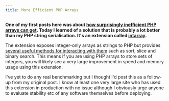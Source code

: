 ```yaml
---
title: More Efficient PHP Arrays
---
```


**One of my first posts here was about [how surprisingly inefficient PHP arrays can get](http://blog.banksdesigns.co.uk/post/when-not-to-use-arrays-in-php). Today I learned of a solution that is probably a lot better than my PHP string serialisation. It's an extension called [intarray](https://github.com/dynamoid/intarray).**

The extension exposes integer-only arrays as strings to PHP but provides [several useful methods for interacting with them](https://github.com/dynamoid/intarray/blob/master/intarray.php) such as sort, slice and binary search. This means if you are using PHP arrays to store sets of integers, you will likely see a very large improvement in speed and memory usage using this extension.

I've yet to do any real benchmarking but I thought I'd post this as a follow-up from my original post. I know at least one very large site who has used this extension in production with no issue although I obviously urge anyone to evaluate stability etc of any software themselves before deploying.
